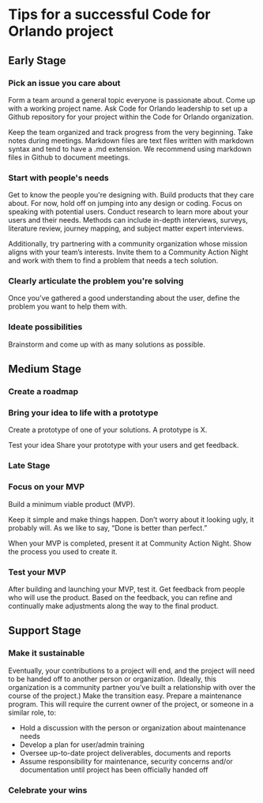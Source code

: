 <!-- TITLE: Project Guidelines -->
<!-- SUBTITLE: A quick summary of Project Guidelines -->

# Tips for a successful Code for Orlando project
## Early Stage

### Pick an issue you care about 
Form a team around a general topic everyone is passionate about. Come up with a working project name. Ask Code for Orlando leadership to set up a Github repository for your project within the Code for Orlando organization. 

Keep the team organized and track progress from the very beginning. Take notes during meetings. Markdown files are text files written with markdown syntax and tend to have a .md extension. We recommend using markdown files in Github to document meetings. 

### Start with people's needs 
Get to know the people you're designing with. Build products that they care about. For now, hold off on jumping into any design or coding. Focus on speaking with potential users. 
Conduct research to learn more about your users and their needs. Methods can include in-depth interviews, surveys, literature review, journey mapping, and subject matter expert interviews. 

Additionally, try partnering with a community organization whose mission aligns with your team’s interests. Invite them to a Community Action Night and work with them to find a problem that needs a tech solution. 

### Clearly articulate the problem you're solving 
Once you’ve gathered a good understanding about the user, define the problem you want to help them with.  

### Ideate possibilities 
Brainstorm and come up with as many solutions as possible.  

## Medium Stage 

### Create a roadmap 

### Bring your idea to life with a prototype 
Create a prototype of one of your solutions. A prototype is X. 

Test your idea 
Share your prototype with your users and get feedback. 

### Late Stage 

### Focus on your MVP 
Build a minimum viable product (MVP).  

Keep it simple and make things happen. Don’t worry about it looking ugly, it probably will. As we like to say, “Done is better than perfect.” 

When your MVP is completed, present it at Community Action Night. Show the process you used to create it.  

### Test your MVP 
After building and launching your MVP, test it. Get feedback from people who will use the product. Based on the feedback, you can refine and continually make adjustments along the way to the final product. 

## Support Stage 

### Make it sustainable 
Eventually, your contributions to a project will end, and the project will need to be handed off to another person or organization. (Ideally, this organization is a community partner you’ve built a relationship with over the course of the project.) Make the transition easy. Prepare a maintenance program. This will require the current owner of the project, or someone in a similar role, to:  
* Hold a discussion with the person or organization about maintenance needs 
* Develop a plan for user/admin training 
* Oversee up-to-date project deliverables, documents and reports 
* Assume responsibility for maintenance, security concerns and/or documentation until project has been officially handed off 

### Celebrate your wins 